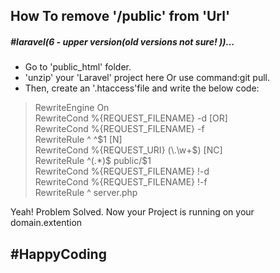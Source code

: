 <h2>How To remove '/public' from 'Url'</h2>
<h5>#laravel(6 - upper version(old versions not sure! ))...</h5>

<ul>
   	<li>Go to 'public_html' folder.</li>
	<li>'unzip' your 'Laravel' project here Or use command:git pull.</li>
	<li>Then, create an '.htaccess'file and write the below code:</li>
</ul>
<blockquote>
 RewriteEngine On </br>
 RewriteCond %{REQUEST_FILENAME} -d [OR] </br>
 RewriteCond %{REQUEST_FILENAME} -f </br>
 RewriteRule ^ ^$1 [N] </br>
 RewriteCond %{REQUEST_URI} (\.\w+$) [NC] </br>
 RewriteRule ^(.*)$ public/$1  </br>
 RewriteCond %{REQUEST_FILENAME} !-d </br>
 RewriteCond %{REQUEST_FILENAME} !-f </br>
 RewriteRule ^ server.php </br>
</blockquote>

<p> <span>Yeah!</span> Problem Solved. Now your Project is running on your domain.extention</p>
<h2>#HappyCoding</h2>